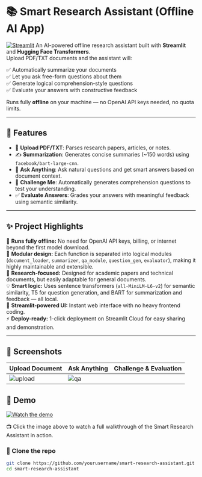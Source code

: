 # 📚 Smart Research Assistant (Offline AI App)

[![Streamlit](https://static.streamlit.io/badges/streamlit_badge_black_white.svg)](https://smart-research-assistant-anuragt092.streamlit.app)
An AI-powered offline research assistant built with **Streamlit** and **Hugging Face Transformers**.  
Upload PDF/TXT documents and the assistant will:

✅ Automatically summarize your documents  
✅ Let you ask free-form questions about them  
✅ Generate logical comprehension-style questions  
✅ Evaluate your answers with constructive feedback  

Runs fully **offline** on your machine — no OpenAI API keys needed, no quota limits.

---

## 🚀 Features

- 📄 **Upload PDF/TXT**: Parses research papers, articles, or notes.
- ✍️ **Summarization**: Generates concise summaries (~150 words) using `facebook/bart-large-cnn`.
- 🤔 **Ask Anything**: Ask natural questions and get smart answers based on document context.
- 🎯 **Challenge Me**: Automatically generates comprehension questions to test your understanding.
- ✅ **Evaluate Answers**: Grades your answers with meaningful feedback using semantic similarity.

---

## ✨ Project Highlights

🚀 **Runs fully offline:** No need for OpenAI API keys, billing, or internet beyond the first model download.  
🧩 **Modular design:** Each function is separated into logical modules (`document_loader`, `summarizer`, `qa_module`, `question_gen`, `evaluator`), making it highly maintainable and extensible.  
📝 **Research-focused:** Designed for academic papers and technical documents, but easily adaptable for general documents.  
💡 **Smart logic:** Uses sentence transformers (`all-MiniLM-L6-v2`) for semantic similarity, T5 for question generation, and BART for summarization and feedback — all local.  
🎯 **Streamlit-powered UI:** Instant web interface with no heavy frontend coding.  
⚡ **Deploy-ready:** 1-click deployment on Streamlit Cloud for easy sharing and demonstration.

---

## 📸 Screenshots

| Upload Document | Ask Anything | Challenge & Evaluation |
|-----------------|--------------|------------------------|
| ![upload](images/upload.png) | ![qa](images/qa.png) |


## 🎥 Demo

[![Watch the demo](https://img.youtube.com/vi/YOUR_VIDEO_ID/0.jpg)](https://youtu.be/YOUR_VIDEO_ID)

📺 Click the image above to watch a full walkthrough of the Smart Research Assistant in action.

### 📌 Clone the repo
```bash
git clone https://github.com/yourusername/smart-research-assistant.git
cd smart-research-assistant
